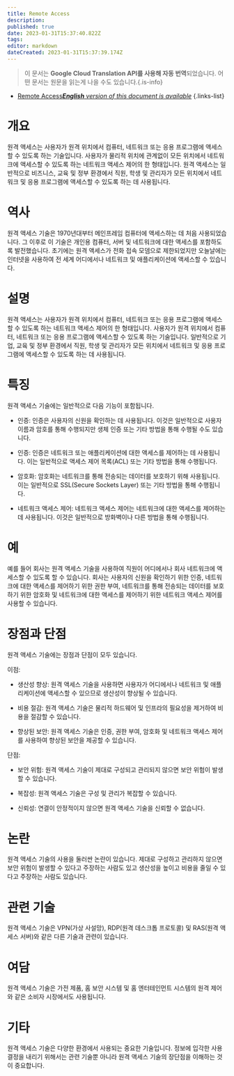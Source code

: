 ```yaml
---
title: Remote Access
description: 
published: true
date: 2023-01-31T15:37:40.822Z
tags: 
editor: markdown
dateCreated: 2023-01-31T15:37:39.174Z
---
```


> 이 문서는 **Google Cloud Translation API를 사용해 자동 번역**되었습니다.
어떤 문서는 원문을 읽는게 나을 수도 있습니다.{.is-info}

- [Remote Access***English** version of this document is available*](/en/Knowledge-base/Dictionary/remote-access)
{.links-list}


# 개요
원격 액세스는 사용자가 원격 위치에서 컴퓨터, 네트워크 또는 응용 프로그램에 액세스할 수 있도록 하는 기술입니다. 사용자가 물리적 위치에 관계없이 모든 위치에서 네트워크에 액세스할 수 있도록 하는 네트워크 액세스 제어의 한 형태입니다. 원격 액세스는 일반적으로 비즈니스, 교육 및 정부 환경에서 직원, 학생 및 관리자가 모든 위치에서 네트워크 및 응용 프로그램에 액세스할 수 있도록 하는 데 사용됩니다.

# 역사
원격 액세스 기술은 1970년대부터 메인프레임 컴퓨터에 액세스하는 데 처음 사용되었습니다. 그 이후로 이 기술은 개인용 컴퓨터, 서버 및 네트워크에 대한 액세스를 포함하도록 발전했습니다. 초기에는 원격 액세스가 전화 접속 모뎀으로 제한되었지만 오늘날에는 인터넷을 사용하여 전 세계 어디에서나 네트워크 및 애플리케이션에 액세스할 수 있습니다.

# 설명
원격 액세스는 사용자가 원격 위치에서 컴퓨터, 네트워크 또는 응용 프로그램에 액세스할 수 있도록 하는 네트워크 액세스 제어의 한 형태입니다. 사용자가 원격 위치에서 컴퓨터, 네트워크 또는 응용 프로그램에 액세스할 수 있도록 하는 기술입니다. 일반적으로 기업, 교육 및 정부 환경에서 직원, 학생 및 관리자가 모든 위치에서 네트워크 및 응용 프로그램에 액세스할 수 있도록 하는 데 사용됩니다.

# 특징
원격 액세스 기술에는 일반적으로 다음 기능이 포함됩니다.

* 인증: 인증은 사용자의 신원을 확인하는 데 사용됩니다. 이것은 일반적으로 사용자 이름과 암호를 통해 수행되지만 생체 인증 또는 기타 방법을 통해 수행될 수도 있습니다.

* 인증: 인증은 네트워크 또는 애플리케이션에 대한 액세스를 제어하는 데 사용됩니다. 이는 일반적으로 액세스 제어 목록(ACL) 또는 기타 방법을 통해 수행됩니다.

* 암호화: 암호화는 네트워크를 통해 전송되는 데이터를 보호하기 위해 사용됩니다. 이는 일반적으로 SSL(Secure Sockets Layer) 또는 기타 방법을 통해 수행됩니다.

* 네트워크 액세스 제어: 네트워크 액세스 제어는 네트워크에 대한 액세스를 제어하는 데 사용됩니다. 이것은 일반적으로 방화벽이나 다른 방법을 통해 수행됩니다.

# 예
예를 들어 회사는 원격 액세스 기술을 사용하여 직원이 어디에서나 회사 네트워크에 액세스할 수 있도록 할 수 있습니다. 회사는 사용자의 신원을 확인하기 위한 인증, 네트워크에 대한 액세스를 제어하기 위한 권한 부여, 네트워크를 통해 전송되는 데이터를 보호하기 위한 암호화 및 네트워크에 대한 액세스를 제어하기 위한 네트워크 액세스 제어를 사용할 수 있습니다.

# 장점과 단점
원격 액세스 기술에는 장점과 단점이 모두 있습니다.

이점:

* 생산성 향상: 원격 액세스 기술을 사용하면 사용자가 어디에서나 네트워크 및 애플리케이션에 액세스할 수 있으므로 생산성이 향상될 수 있습니다.

* 비용 절감: 원격 액세스 기술은 물리적 하드웨어 및 인프라의 필요성을 제거하여 비용을 절감할 수 있습니다.

* 향상된 보안: 원격 액세스 기술은 인증, 권한 부여, 암호화 및 네트워크 액세스 제어를 사용하여 향상된 보안을 제공할 수 있습니다.

단점:

* 보안 위험: 원격 액세스 기술이 제대로 구성되고 관리되지 않으면 보안 위험이 발생할 수 있습니다.

* 복잡성: 원격 액세스 기술은 구성 및 관리가 복잡할 수 있습니다.

* 신뢰성: 연결이 안정적이지 않으면 원격 액세스 기술을 신뢰할 수 없습니다.

# 논란
원격 액세스 기술의 사용을 둘러싼 논란이 있습니다. 제대로 구성하고 관리하지 않으면 보안 위험이 발생할 수 있다고 주장하는 사람도 있고 생산성을 높이고 비용을 줄일 수 있다고 주장하는 사람도 있습니다.

# 관련 기술
원격 액세스 기술은 VPN(가상 사설망), RDP(원격 데스크톱 프로토콜) 및 RAS(원격 액세스 서버)와 같은 다른 기술과 관련이 있습니다.

# 여담
원격 액세스 기술은 가전 제품, 홈 보안 시스템 및 홈 엔터테인먼트 시스템의 원격 제어와 같은 소비자 시장에서도 사용됩니다.

# 기타
원격 액세스 기술은 다양한 환경에서 사용되는 중요한 기술입니다. 정보에 입각한 사용 결정을 내리기 위해서는 관련 기술뿐 아니라 원격 액세스 기술의 장단점을 이해하는 것이 중요합니다.